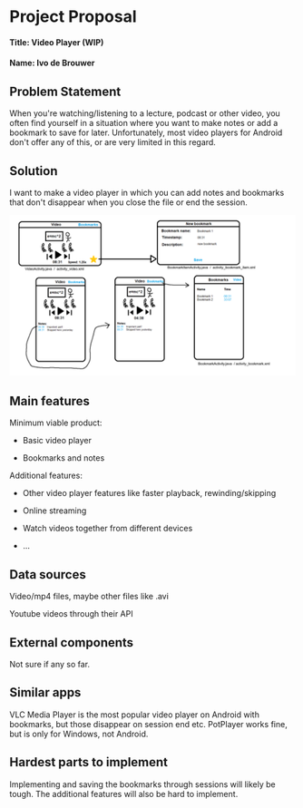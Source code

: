 # Project Proposal
#### Title: Video Player (WIP)
#### Name: Ivo de Brouwer


## Problem Statement
When you're watching/listening to a lecture, podcast or other video, you often find yourself in a situation where you want to make notes or add a bookmark to save for later. Unfortunately, most video players for Android don't offer any of this, or are very limited in this regard.
	
## Solution
I want to make a video player in which you can add notes and bookmarks that don't disappear when you close the file or end the session.

![proposal](doc/project_proposal3.png)
	
## Main features
Minimum viable product:

- Basic video player
	
- Bookmarks and notes

Additional features:

- Other video player features like faster playback, rewinding/skipping
	
- Online streaming
	
- Watch videos together from different devices

- ...
	
## Data sources
Video/mp4 files, maybe other files like .avi

Youtube videos through their API
	
	
## External components
Not sure if any so far.
	
## Similar apps
VLC Media Player is the most popular video player on Android with bookmarks, but those disappear on session end etc.
PotPlayer works fine, but is only for Windows, not Android.
	
## Hardest parts to implement
Implementing and saving the bookmarks through sessions will likely be tough. The additional features will also be hard to implement.
